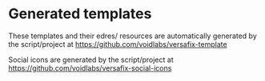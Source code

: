 # Generated templates

These templates and their edres/ resources are automatically generated by the script/project at https://github.com/voidlabs/versafix-template

Social icons are generated by the script/project at https://github.com/voidlabs/versafix-social-icons

